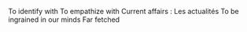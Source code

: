 To identify with
To empathize with
Current affairs : Les actualités
To be ingrained in our minds
Far fetched
